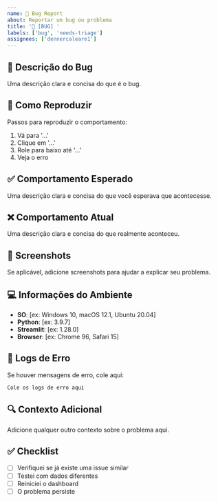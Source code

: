 ```yaml
---
name: 🐛 Bug Report
about: Reportar um bug ou problema
title: '🐛 [BUG] '
labels: ['bug', 'needs-triage']
assignees: ['dennercaleare1']
---
```


## 🐛 **Descrição do Bug**
Uma descrição clara e concisa do que é o bug.

## 🔄 **Como Reproduzir**
Passos para reproduzir o comportamento:
1. Vá para '...'
2. Clique em '...'
3. Role para baixo até '...'
4. Veja o erro

## ✅ **Comportamento Esperado**
Uma descrição clara e concisa do que você esperava que acontecesse.

## ❌ **Comportamento Atual**
Uma descrição clara e concisa do que realmente aconteceu.

## 📱 **Screenshots**
Se aplicável, adicione screenshots para ajudar a explicar seu problema.

## 💻 **Informações do Ambiente**
- **SO**: [ex: Windows 10, macOS 12.1, Ubuntu 20.04]
- **Python**: [ex: 3.9.7]
- **Streamlit**: [ex: 1.28.0]
- **Browser**: [ex: Chrome 96, Safari 15]

## 📄 **Logs de Erro**
Se houver mensagens de erro, cole aqui:
```
Cole os logs de erro aqui
```

## 🔍 **Contexto Adicional**
Adicione qualquer outro contexto sobre o problema aqui.

## ✅ **Checklist**
- [ ] Verifiquei se já existe uma issue similar
- [ ] Testei com dados diferentes
- [ ] Reiniciei o dashboard
- [ ] O problema persiste